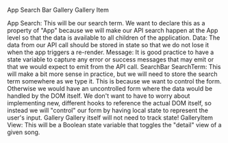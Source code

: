 App
    Search Bar
    Gallery
        Gallery Item

App
Search: This will be our search term. We want to declare this as a property of "App" because we will make our API search happen at the App level so that the data is available to all children of the application.
Data: The data from our API call should be stored in state so that we do not lose it when the app triggers a re-render.
Message: It is good practice to have a state variable to capture any error or success messages that may emit or that we would expect to emit from the API call.
SearchBar
SearchTerm: This will make a bit more sense in practice, but we will need to store the search term somewhere as we type it. This is because we want to control the form. Otherwise we would have an uncontrolled form where the data would be handled by the DOM itself. We don't want to have to worry about implementing new, different hooks to reference the actual DOM itself, so instead we will "control" our form by having local state to represent the user's input.
Gallery
Gallery itself will not need to track state!
GalleryItem
View: This will be a Boolean state variable that toggles the "detail" view of a given song.
